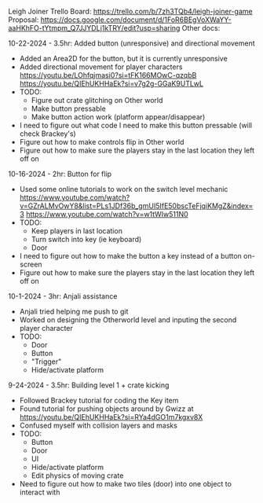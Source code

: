 Leigh Joiner
Trello Board: https://trello.com/b/7zh3TQb4/leigh-joiner-game
Proposal: https://docs.google.com/document/d/1FoR6BEgVoXWaYY-aaHKhFO-tYtmpm_Q7JJYDLj1kTRY/edit?usp=sharing
Other docs:

10-22-2024 - 3.5hr: Added button (unresponsive) and directional movement
- Added an Area2D for the button, but it is currently unresponsive
- Added directional movement for player characters
https://youtu.be/LOhfqjmasi0?si=tFK166MOwC-qzqbB
https://youtu.be/QIEhUKHHaEk?si=v7g2g-GGaK9UTLwL
- TODO:
  - Figure out crate glitching on Other world
  - Make button pressable
  - Make button action work (platform appear/disappear)
- I need to figure out what code I need to make this button pressable (will check Brackey's)
- Figure out how to make controls flip in Other world
- Figure out how to make sure the players stay in the last location they left off on

10-16-2024 - 2hr: Button for flip
- Used some online tutorials to work on the switch level mechanic
https://www.youtube.com/watch?v=GZrALMvOwY8&list=PLs1JDf36b_gmUI5IfE50bscTeFjqiKMgZ&index=3
https://www.youtube.com/watch?v=w1tWIw511N0
- TODO:
  - Keep players in last location
  - Turn switch into key (ie keyboard)
  - Door
- I need to figure out how to make the button a key instead of a button on-screen
- Figure out how to make sure the players stay in the last location they left off on

10-1-2024 - 3hr: Anjali assistance
- Anjali tried helping me push to git
- Worked on designing the Otherworld level and inputing the second player character
- TODO:
  - Door
  - Button
  - "Trigger"
  - Hide/activate platform

9-24-2024 - 3.5hr: Building level 1 + crate kicking
- Followed Brackey tutorial for coding the Key item
- Found tutorial for pushing objects around by Gwizz at https://youtu.be/QIEhUKHHaEk?si=RYa4dGO1m7kgxv8X
- Confused myself with collision layers and masks
- TODO:
  - Button
  - Door
  - UI
  - Hide/activate platform
  - Edit physics of moving crate
- Need to figure out how to make two tiles (door) into one object to interact with
